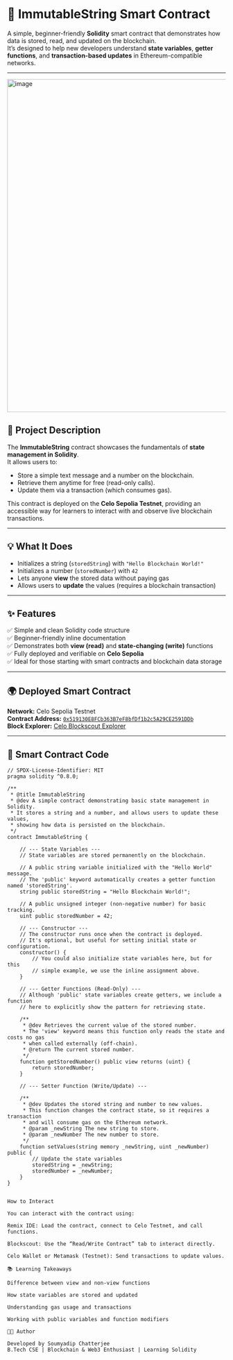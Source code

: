 # 🧱 ImmutableString Smart Contract

A simple, beginner-friendly **Solidity** smart contract that demonstrates how data is stored, read, and updated on the blockchain.  
It’s designed to help new developers understand **state variables**, **getter functions**, and **transaction-based updates** in Ethereum-compatible networks.

---

<img width="1366" height="768" alt="image" src="https://github.com/user-attachments/assets/a0cca9ee-f412-450b-8a1e-b4c3a2a115b2" />


## 🚀 Project Description

The **ImmutableString** contract showcases the fundamentals of **state management in Solidity**.  
It allows users to:
- Store a simple text message and a number on the blockchain.
- Retrieve them anytime for free (read-only calls).
- Update them via a transaction (which consumes gas).

This contract is deployed on the **Celo Sepolia Testnet**, providing an accessible way for learners to interact with and observe live blockchain transactions.

---

## 💡 What It Does

- Initializes a string (`storedString`) with `"Hello Blockchain World!"`  
- Initializes a number (`storedNumber`) with `42`  
- Lets anyone **view** the stored data without paying gas  
- Allows users to **update** the values (requires a blockchain transaction)

---

## ✨ Features

✅ Simple and clean Solidity code structure  
✅ Beginner-friendly inline documentation  
✅ Demonstrates both **view (read)** and **state-changing (write)** functions  
✅ Fully deployed and verifiable on **Celo Sepolia**  
✅ Ideal for those starting with smart contracts and blockchain data storage

---

## 🌍 Deployed Smart Contract

**Network:** Celo Sepolia Testnet  
**Contract Address:** [`0x519130E8FCb363B7eF8bfDf1b2c5A29CE2591DDb`](https://celo-sepolia.blockscout.com/address/0x519130E8FCb363B7eF8bfDf1b2c5A29CE2591DDb)  
**Block Explorer:** [Celo Blockscout Explorer](https://celo-sepolia.blockscout.com)

---

## 🧩 Smart Contract Code

```solidity
// SPDX-License-Identifier: MIT
pragma solidity ^0.8.0;

/**
 * @title ImmutableString
 * @dev A simple contract demonstrating basic state management in Solidity.
 * It stores a string and a number, and allows users to update these values,
 * showing how data is persisted on the blockchain.
 */
contract ImmutableString {

    // --- State Variables ---
    // State variables are stored permanently on the blockchain.

    // A public string variable initialized with the "Hello World" message.
    // The 'public' keyword automatically creates a getter function named 'storedString'.
    string public storedString = "Hello Blockchain World!";

    // A public unsigned integer (non-negative number) for basic tracking.
    uint public storedNumber = 42;

    // --- Constructor ---
    // The constructor runs once when the contract is deployed.
    // It's optional, but useful for setting initial state or configuration.
    constructor() {
        // You could also initialize state variables here, but for this
        // simple example, we use the inline assignment above.
    }

    // --- Getter Functions (Read-Only) ---
    // Although 'public' state variables create getters, we include a function
    // here to explicitly show the pattern for retrieving state.

    /**
     * @dev Retrieves the current value of the stored number.
     * The 'view' keyword means this function only reads the state and costs no gas
     * when called externally (off-chain).
     * @return The current stored number.
     */
    function getStoredNumber() public view returns (uint) {
        return storedNumber;
    }

    // --- Setter Function (Write/Update) ---

    /**
     * @dev Updates the stored string and number to new values.
     * This function changes the contract state, so it requires a transaction
     * and will consume gas on the Ethereum network.
     * @param _newString The new string to store.
     * @param _newNumber The new number to store.
     */
    function setValues(string memory _newString, uint _newNumber) public {
        // Update the state variables
        storedString = _newString;
        storedNumber = _newNumber;
    }
}


How to Interact

You can interact with the contract using:

Remix IDE: Load the contract, connect to Celo Testnet, and call functions.

Blockscout: Use the “Read/Write Contract” tab to interact directly.

Celo Wallet or Metamask (Testnet): Send transactions to update values.

📚 Learning Takeaways

Difference between view and non-view functions

How state variables are stored and updated

Understanding gas usage and transactions

Working with public variables and function modifiers

👨‍💻 Author

Developed by Soumyadip Chatterjee
B.Tech CSE | Blockchain & Web3 Enthusiast | Learning Solidity
